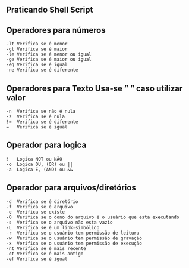 ## Praticando Shell Script

## Operadores para números

```console
-lt	Verifica se é menor
-gt	Verifica se é maior
-le	Verifica se é menor ou igual
-ge	Verifica se é maior ou igual
-eq	Verifica se é igual
-ne	Verifica se é diferente
```

## Operadores para Texto	Usa-se ” ” caso utilizar valor
```console
-n	Verifica se não é nula
-z	Verifica se é nula
!=	Verifica se é diferente
=	Verifica se é igual
```

## Operador para logica
```console
!	Logica NOT ou NÃO
-o	Logica OU, (OR) ou ||
-a	Logica E, (AND) ou &&
```

## Operador para arquivos/diretórios
```console
-d	Verifica se é diretório
-f	Verifica se é arquivo
-e	Verifica se existe
-O	Verifica se o dono do arquivo é o usuário que esta executando
-s	Verifica se o arquivo não esta vazio
-L	Verifica se é um link-simbólico
-r	Verifica se o usuário tem permissão de leitura
-w	Verifica se o usuário tem permissão de gravação
-x	Verifica se o usuário tem permissão de execução
-nt	Verifica se é mais recente
-ot	Verifica se é mais antigo
-ef	Verifica se é igual
```
